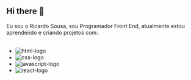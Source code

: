 ## Hi there :memo:

Eu sou o Ricardo Sousa, sou Programador Front End, atualmente estou aprendendo e criando projetos com:
<br>
<br>
- <img src="https://img.shields.io/badge/HTML-239120?style=for-the-badge&logo=html5&logoColor=white" alt="html-logo" /><a></a>
- <img src="https://img.shields.io/badge/CSS-239120?&style=for-the-badge&logo=css3&logoColor=whit" alt="css-logo" />
- <img src="https://img.shields.io/badge/JavaScript-F7DF1E?style=for-the-badge&logo=javascript&logoColor=black" alt="javascript-logo" />
- <img src="https://img.shields.io/badge/react%20os-0088CC?style=for-the-badge&logo=reactos&logoColor=white" alt="react-logo" />
